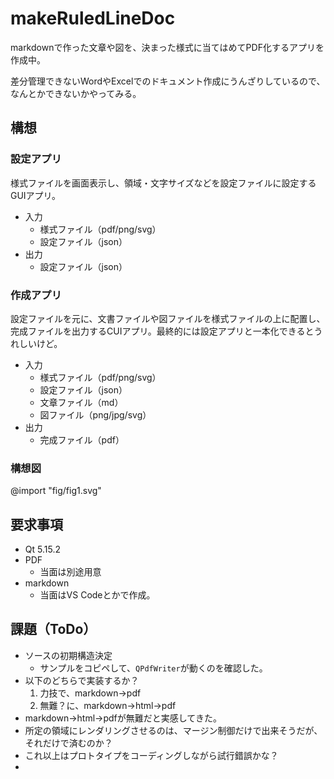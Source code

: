 # makeRuledLineDoc

markdownで作った文章や図を、決まった様式に当てはめてPDF化するアプリを作成中。

差分管理できないWordやExcelでのドキュメント作成にうんざりしているので、なんとかできないかやってみる。

## 構想

### 設定アプリ

様式ファイルを画面表示し、領域・文字サイズなどを設定ファイルに設定するGUIアプリ。

+ 入力
  + 様式ファイル（pdf/png/svg）
  + 設定ファイル（json）
+ 出力
  + 設定ファイル（json）

### 作成アプリ

設定ファイルを元に、文書ファイルや図ファイルを様式ファイルの上に配置し、完成ファイルを出力するCUIアプリ。最終的には設定アプリと一本化できるとうれしいけど。

+ 入力
  + 様式ファイル（pdf/png/svg）
  + 設定ファイル（json）
  + 文章ファイル（md）
  + 図ファイル（png/jpg/svg）
+ 出力
  + 完成ファイル（pdf）

### 構想図

@import "fig/fig1.svg"

## 要求事項

+ Qt 5.15.2
+ PDF
  + 当面は別途用意
+ markdown
  + 当面はVS Codeとかで作成。

## 課題（ToDo）

+ ソースの初期構造決定
  + サンプルをコピペして、`QPdfWriter`が動くのを確認した。
+ 以下のどちらで実装するか？
  1. 力技で、markdown→pdf
  2. 無難？に、markdown→html→pdf
+ markdown→html→pdfが無難だと実感してきた。
+ 所定の領域にレンダリングさせるのは、マージン制御だけで出来そうだが、それだけで済むのか？
+ これ以上はプロトタイプをコーディングしながら試行錯誤かな？
+ 